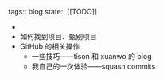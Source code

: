 tags:: blog
state:: [[TODO]]

-
- 如何找到项目、甄别项目
- GitHub 的相关操作
	- 一些技巧——tison 和 xuanwo 的 blog
	- 我自己的一次体验——squash commits